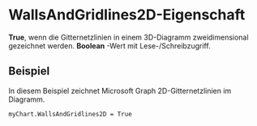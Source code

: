 
# WallsAndGridlines2D-Eigenschaft

 **True**, wenn die Gitternetzlinien in einem 3D-Diagramm zweidimensional gezeichnet werden. **Boolean** -Wert mit Lese-/Schreibzugriff.


## Beispiel

In diesem Beispiel zeichnet Microsoft Graph 2D-Gitternetzlinien im Diagramm.


```
myChart.WallsAndGridlines2D = True
```

